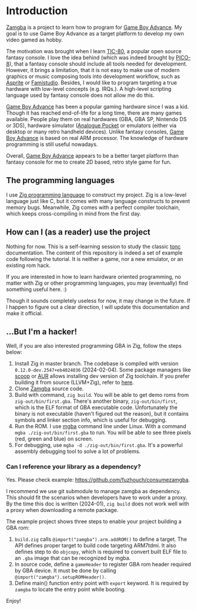 # Introduction

[Zamgba](https://github.com/fuzhouch/zamgba) is a project to learn
how to program for [Game Boy Advance](https://en.wikipedia.org/wiki/Game_Boy_Advance).
My goal is to use Game Boy Advance as a target platform to
develop my own video gamed as hobby.

The motivation was brought when I learn [TIC-80](https://tic80.com), a
popular open source fantasy console. I love the idea behind
(which was indeed brought by
[PICO-8](https://www.lexaloffle.com/pico-8.php)), that a fantasy console
should include all tools needed for development. However, it brings a
limitation, that it is not easy to make use of modern
graphics or music composing tools into development workflow, such as
[Asprite](https://www.aseprite.org)
or [Famistudio](https://www.famistudio.org/).
Besides, I would like to program targeting a true hardware with
low-level concepts (e.g. IRQs.). A high-level
scripting language used by fantasy console does not allow me do this.

[Game Boy Advance](https://en.wikipedia.org/wiki/Game_Boy_Advance) has
been a popular gaming hardware since I was a kid.
Though it has reached end-of-life for a long time, there are many
games available. People play them on real hardwares (GBA, GBA SP,
Nintendo DS or 3DS), hardware simulator
([Analogue Pocket](https://www.analogue.co) or emulators
(either via desktop or many retro handheld devices). Unlike
fantasy consoles,
[Game Boy Advance](https://en.wikipedia.org/wiki/Game_Boy_Advance)
is based on real ARM processor. The knowledge of hardware programming
is still useful nowadays.

Overall, [Game Boy Advance](https://en.wikipedia.org/wiki/Game_Boy_Advance)
appears to be a better target platform than fantasy console for me to
create 2D based, retro style game for fun.

## The programming languages

I use [Zig programming language](https://ziglang.org) to construct my
project. Zig is a low-level language just like C, but it comes with many
language constructs to prevent memory bugs. Meanwhile, Zig comes with a
perfect compiler toolchain, which keeps cross-compiling in mind from
the first day.


## How can I (as a reader) use the project

Nothing for now. This is a self-learning session to study the classic
[tonc](https://www.coranac.com/tonc/text/toc.htm) documentation.
The content of this repository is indeed a set of example code following
the tutorial. It is neither a game, nor a new emulator,
or an existing rom hack. 

If you are interested in how to learn hardware oriented programming, no
matter with Zig or other programming languages, you may (eventually) find
something useful here. :)

Though it sounds completely useless for now, it may change in the future.
If I happen to figure out a clear direction, I will update this
documentation and make it official.

## ...But I'm a hacker!

Well, if you are also interested programming GBA in Zig, follow the
steps below:

1. Install Zig in master branch. The codebase is compiled with
   version ``0.12.0-dev.2547+eb4024036`` (2024-02-04). Some package
   managers like [scoop](https://scoop.sh) or
   [AUR](https://aur.archlinux.org) allows installing dev version
   of Zig toolchain. If you prefer building it from source (LLVM+Zig),
   refer to [here](https://github.com/ziglang/zig/wiki/Building-Zig-From-Source).
2. Clone [Zamgba](https://github.com/fuzhouch/zamgba) source code.
3. Build with command, ``zig build``. You will be able to get
   demo roms from ``zig-out/bin/first.gba``. There's another binary,
   ``zig-out/bin/first``, which is the ELF format of GBA executable
   code. Unfortunately the binary is not executable (haven't figured
   out the reason), but it contains symbols and linker section info,
   which is useful for debugging.
4. Run the ROM. I use [mgba](https://mgba.io) command line under Linux.
   With a command ``mgba ./zig-out/bin/first.gba`` to run. You will be
   able to see three pixels (red, green and blue) on screen.
5. For debugging, use ``mgba -d ./zig-out/bin/first.gba``. It's a
   powerful assembly debugging tool to solve a lot of problems.

### Can I reference your library as a dependency?

Yes. Please check example: https://github.com/fuzhouch/consumezamgba.

I recommend we use git submodule to manage zamgba as dependency. This
should fit the scenarios when developers have to work under a proxy.
By the time this doc is written (2024-01), ``zig build`` does not work
well with a proxy when downloading a remote package.

The example project shows three steps to enable your project building
a GBA rom:

1. ``build.zig`` calls ``@import("zamgba").arm.addROM()`` to define
   a target. The API defines proper target to build code targeting
   ARM7tdmi. It also defines step to do ``objcopy``, which is required
   to convert built ELF file to an ``.gba`` image that can be recognized
   by mgba.
2. In source code, define a ``gameHeader`` to register GBA rom header
   required by GBA device. It must be done by calling
   ``@import("zamgba").setupROMHeader()``.
3. Define main() function entry point with ``export`` keyword. It is
   required by ``zamgba`` to locate the entry point while booting.


Enjoy!
